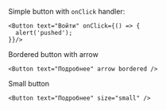 Simple button with `onClick` handler:

    <Button text="Войти" onClick={() => {
      alert('pushed');
    }}/>

Bordered button with arrow

    <Button text="Подробнее" arrow bordered />

Small button

    <Button text="Подробнее" size="small" />